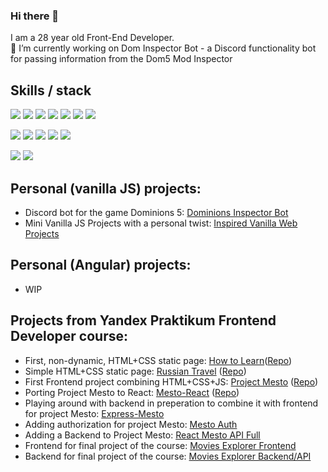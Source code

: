 ### Hi there 👋

I am a 28 year old Front-End Developer.  
🔭 I’m currently working on Dom Inspector Bot - a Discord functionality bot for passing information from the Dom5 Mod Inspector

## Skills / stack

![](https://img.shields.io/badge/React.js-informational?style=flat&logo=React&logoColor=blue&color=yellow)
![](https://img.shields.io/badge/Redux-informational?style=flat&logo=Redux&logoColor=purple&color=yellow)
![](https://img.shields.io/badge/Angular-informational?style=flat&logo=Angular&logoColor=purple&color=yellow)
![](https://img.shields.io/badge/JavaScript-informational?style=flat&logo=JavaScript&logoColor=white&color=yellow)
![](https://img.shields.io/badge/TypeScript-informational?style=flat&logo=TypeScript&logoColor=white&color=yellow)
![](https://img.shields.io/badge/HTML5-informational?style=flat&logo=HTML5&logoColor=white&color=yellow)
![](https://img.shields.io/badge/CSS3-informational?style=flat&logo=CSS3&logoColor=white&color=yellow)

![](https://img.shields.io/badge/Git-informational?style=flat&logo=Git&logoColor=orange&color=yellow)
![](https://img.shields.io/badge/Webpack-informational?style=flat&logo=Webpack&logoColor=blue&color=yellow)
![](https://img.shields.io/badge/Figma-informational?style=flat&logo=Figma&logoColor=white&color=yellow)
![](https://img.shields.io/badge/MongoDB-informational?style=flat&logo=MongoDB&logoColor=green&color=yellow)
![](https://img.shields.io/badge/node.js-informational?style=flat&logo=node.js&logoColor=green&color=yellow)

![](https://img.shields.io/badge/BEM-informational?style=flat&logo=BEM&logoColor=white&color=green)
![](https://img.shields.io/badge/ES6-informational?style=flat&logo=JavaScript&logoColor=white&color=green)

## Personal (vanilla JS) projects: 
- Discord bot for the game Dominions 5: [Dominions Inspector Bot](https://github.com/SandorTeleki/dom_inspector_bot)
- Mini Vanilla JS Projects with a personal twist: [Inspired Vanilla Web Projects](https://sandorteleki.github.io/inspiredvanillawebprojects/)

## Personal (Angular) projects:
- WIP
  
## Projects from Yandex Praktikum Frontend Developer course:
- First, non-dynamic, HTML+CSS static page: [How to Learn](https://sandorteleki.github.io/how-to-learn/)([Repo](https://github.com/SandorTeleki/how-to-learn))
- Simple HTML+CSS static page: [Russian Travel](https://sandorteleki.github.io/russian-travel/) ([Repo](https://github.com/SandorTeleki/russian-travel))
- First Frontend project combining HTML+CSS+JS: [Project Mesto](https://sandorteleki.github.io/mesto/) ([Repo](https://github.com/SandorTeleki/mesto))
- Porting Project Mesto to React: [Mesto-React](https://sandorteleki.github.io/mesto-react/) ([Repo](https://github.com/SandorTeleki/mesto-react))
- Playing around with backend in preperation to combine it with frontend for project Mesto: [Express-Mesto](https://github.com/SandorTeleki/express-mesto-gha)
- Adding authorization for project Mesto: [Mesto Auth](https://github.com/SandorTeleki/react-mesto-auth)
- Adding a Backend to Project Mesto: [React Mesto API Full](https://github.com/SandorTeleki/react-mesto-api-full)
- Frontend for final project of the course: [Movies Explorer Frontend](https://github.com/SandorTeleki/movies-explorer-frontend)
- Backend for final project of the course: [Movies Explorer Backend/API](https://github.com/SandorTeleki/movies-explorer-api)



